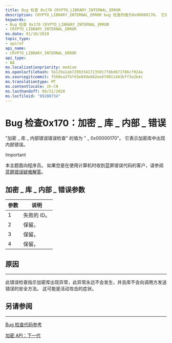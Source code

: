 ```yaml
---
title: Bug 检查 0x170 CRYPTO_LIBRARY_INTERNAL_ERROR
description: CRYPTO_LIBRARY_INTERNAL_ERROR bug 检查的值为0x00000170。 它表示加密库中出现内部错误。
keywords:
- Bug 检查 0x170 CRYPTO_LIBRARY_INTERNAL_ERROR
- CRYPTO_LIBRARY_INTERNAL_ERROR
ms.date: 01/10/2019
topic_type:
- apiref
api_name:
- CRYPTO_LIBRARY_INTERNAL_ERROR
api_type:
- NA
ms.localizationpriority: medium
ms.openlocfilehash: 5b129a1ab729933417235017f8bd671f86cf924a
ms.sourcegitcommit: f500ea2fbfd3e849eb82ee67d011443bff3e2b4c
ms.translationtype: MT
ms.contentlocale: zh-CN
ms.lasthandoff: 08/31/2020
ms.locfileid: "89208734"
---
```

# <a name="bug-check-0x170-crypto_library_internal_error"></a>Bug 检查0x170：加密 \_ 库 \_ 内部 \_ 错误 

"加密 \_ 库 \_ 内部错误错误检查" 的值为 " \_ 0x00000170"。 它表示加密库中出现内部错误。

> [!IMPORTANT]
> 本主题面向程序员。 如果您是在使用计算机时收到蓝屏错误代码的客户，请参阅[蓝屏错误疑难解答](https://www.windows.com/stopcode)。



 ## <a name="crypto_library_internal_error--parameters"></a>加密 \_ 库 \_ 内部 \_ 错误参数

|参数|说明|
|--- |--- |
|1| 失败的 ID。|
|2| 保留。|
|3| 保留。 |
|4| 保留。 |


## <a name="cause"></a>原因
-----

此错误检查指示加密库出现异常，此异常永远不会发生，并且库不会向调用方发送错误的安全方法。  这可能是活动攻击的症状。


## <a name="see-also"></a>另请参阅
----------

[Bug 检查代码参考](bug-check-code-reference2.md)

[加密 API：下一代](/windows/desktop/SecCNG/cng-portal)